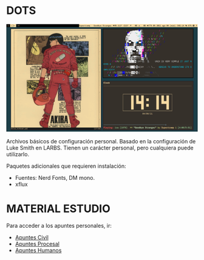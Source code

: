 # DOTS

![Alt text](screenshot.png?raw=true "DOTS")


Archivos básicos de configuración personal. Basado en la configuración de Luke Smith en LARBS. Tienen un carácter personal, pero cualquiera puede utilizarlo.

Paquetes adicionales que requieren instalación:
* Fuentes: Nerd Fonts, DM mono.
* xflux



# MATERIAL ESTUDIO


Para acceder a los apuntes personales, ir:

* [Apuntes Civil](https://github.com/lucascfernandez/dots/blob/main/vimwiki/vimwiki/civil.md)
* [Apuntes Procesal](https://github.com/lucascfernandez/dots/blob/main/vimwiki/vimwiki/procesal.md)
* [Apuntes Humanos](https://github.com/lucascfernandez/dots/blob/main/vimwiki/vimwiki/humanos.md)

